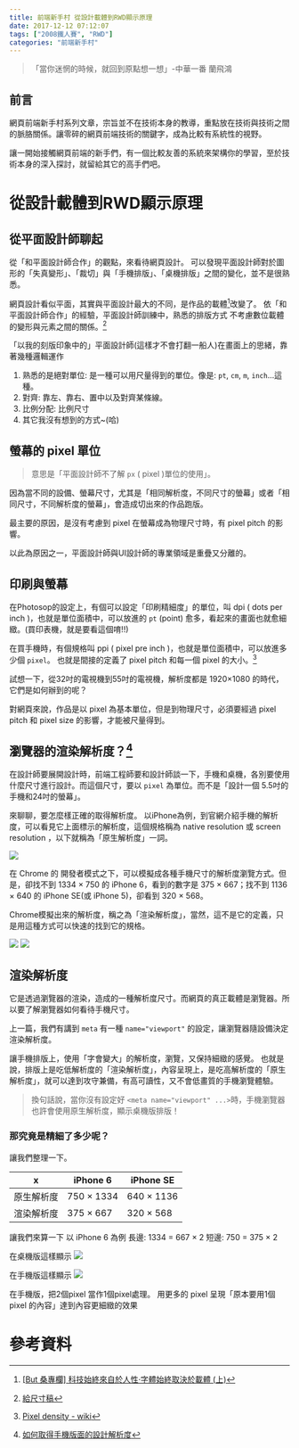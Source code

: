 ```yaml
---
title: 前端新手村 從設計載體到RWD顯示原理
date: 2017-12-12 07:12:07
tags: ["2008鐵人賽", "RWD"]
categories: "前端新手村"
---
```

> 「當你迷惘的時候，就回到原點想一想」-中華一番 蘭飛鴻

## 前言

網頁前端新手村系列文章，宗旨並不在技術本身的教導，重點放在技術與技術之間的脈胳關係。讓零碎的網頁前端技術的關鍵字，成為比較有系統性的視野。

讓一開始接觸網頁前端的新手們，有一個比較友善的系統來架構你的學習，至於技術本身的深入探討，就留給其它的高手們吧。

# 從設計載體到RWD顯示原理

## 從平面設計師聊起

從「和平面設計師合作」的觀點，來看待網頁設計。
可以發現平面設計師對於圖形的「失真變形」、「裁切」與「手機排版」、「桌機排版」之間的變化，並不是很熟悉。

網頁設計看似平面，其實與平面設計最大的不同，是作品的載體[^1]改變了。
依「和平面設計師合作」的經驗，平面設計師訓練中，熟悉的排版方式 不考慮數位載體的變形與元素之間的關係。[^2]

「以我的刻版印象中的」平面設計師(這樣才不會打翻一船人)在畫面上的思緒，靠著幾種邏輯運作

1. 熟悉的是絕對單位: 是一種可以用尺量得到的單位。像是: `pt`, `cm`, `m`, `inch`...這種。
2. 對齊: 靠左、靠右、置中以及對齊某條線。
3. 比例分配: 比例尺寸
3. 其它我沒有想到的方式~(哈)

## 螢幕的 pixel 單位

> 意思是「平面設計師不了解 `px` ( pixel )單位的使用」。

因為當不同的設備、螢幕尺寸，尤其是「相同解析度，不同尺寸的螢幕」或者「相同尺寸，不同解析度的螢幕」，會造成切出來的作品跑版。

最主要的原因，是沒有考慮到 pixel 在螢幕成為物理尺寸時，有 pixel pitch 的影響。

以此為原因之一，平面設計師與UI設計師的專業領域是重疊又分離的。

## 印刷與螢幕

在Photosop的設定上，有個可以設定「印刷精細度」的單位，叫 dpi ( dots per inch )，也就是單位面積中，可以放進的 `pt` (point) 愈多，看起來的畫面也就愈細緻。(買印表機，就是要看這個唷!!)

在買手機時，有個規格叫 ppi ( pixel pre inch )，也就是單位面積中，可以放進多少個 `pixel`。
也就是間接的定義了 pixel pitch 和每一個 pixel 的大小。[^3]

試想一下，從32吋的電視機到55吋的電視機，解析度都是 1920×1080 的時代，它們是如何辦到的呢？

對網頁來說，作品是以 pixel 為基本單位，但是到物理尺寸，必須要經過 pixel pitch 和 pixel size 的影響，才能被尺量得到。

## 瀏覽器的渲染解析度？[^4]

在設計師要展開設計時，前端工程師要和設計師談一下，手機和桌機，各別要使用什麼尺寸進行設計。而這個尺寸，要以 `pixel` 為單位。而不是「設計一個 5.5吋的手機和24吋的螢幕」。

來聊聊，要怎麼樣正確的取得解析度。
以iPhone為例，到官網介紹手機的解析度，可以看見它上面標示的解析度，這個規格稱為 native resolution 或 screen resolution ，以下就稱為「原生解析度」一詞。

![](https://i.imgur.com/92A0bh1.png)

在 Chrome 的 開發者模式之下，可以模擬成各種手機尺寸的解析度瀏覽方式。但是，卻找不到 1334 × 750 的 iPhone 6，看到的數字是 375 × 667；找不到 1136 × 640 的 iPhone SE(或 iPhone 5)，卻看到 320 × 568。

Chrome模擬出來的解析度，稱之為「渲染解析度」，當然，這不是它的定義，只是用這種方式可以快速的找到它的規格。

![](https://i.imgur.com/423TCDW.png)
![](https://i.imgur.com/bVBXz8z.png)


## 渲染解析度

它是透過瀏覽器的渲染，造成的一種解析度尺寸。而網頁的真正載體是瀏覽器。所以要了解瀏覽器如何看待手機尺寸。

上一篇，我們有講到 `meta` 有一種 `name="viewport"` 的設定，讓瀏覽器隨設備決定渲染解析度。


讓手機排版上，使用「字會變大」的解析度，瀏覽，又保持細緻的感覺。
也就是說，排版上是吃低解析度的「渲染解析度」，內容呈現上，是吃高解析度的「原生解析度」，就可以達到攻守兼備，有高可讀性，又不會低畫質的手機瀏覽體驗。

> 換句話說，當你沒有設定好 `<meta name="viewport" ...>`時，手機瀏覽器也許會使用原生解析度，顯示桌機版排版！

### 那究竟是精細了多少呢？

讓我們整理一下。

|x|iPhone 6|iPhone SE|
|-|-|-|
|原生解析度| 750 × 1334| 640 × 1136|
|渲染解析度| 375 ×  667| 320 ×  568|

讓我們來算一下
以 iPhone 6 為例
長邊: 1334 = 667 × 2
短邊:  750 = 375 × 2

在桌機版這樣顯示
![](https://i.imgur.com/SDwqn9n.jpg)

在手機版這樣顯示
![](https://i.imgur.com/YGJdviL.jpg)

在手機版，把2個pixel 當作1個pixel處理。
用更多的 pixel 呈現「原本要用1個 pixel 的內容」達到內容更細緻的效果


# 參考資料
[^1]: [[But 桑專欄] 科技始終來自於人性‧字體始終取決於載體 (上)](http://blog.justfont.com/2012/10/%E5%AD%97%E9%AB%94%E5%A7%8B%E7%B5%82%E5%8F%96%E6%B1%BA%E6%96%BC%E8%BC%89%E9%AB%94-%E4%B8%8A/)
[^2]: [給尺寸稿](https://dwatow.github.io/2017/06-29-for-designer-about-specifications/)
[^3]: [Pixel density - wiki](https://en.wikipedia.org/wiki/Pixel_density)
[^4]: [如何取得手機版面的設計解析度](https://dwatow.github.io/2017/06-29-for-designer-about-mobile-resolution/)

